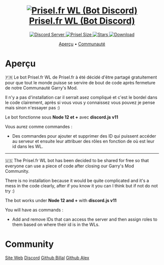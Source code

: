 <h1 align="center">
  <br>
  <a href="https://github.com/Yaguxxx"><img src="https://steamuserimages-a.akamaihd.net/ugc/945086959068650569/BF46D4334A531975826BC5B213353C505EA540E2/?imw=5000&imh=5000&ima=fit&impolicy=Letterbox&imcolor=%23000000&letterbox=false" alt="Prisel.fr WL (Bot Discord)"</a>
  <br>
  Prisel.fr WL (Bot Discord)
  <br>
</h1>

<p align="center">
  <a href="https://discord.gg/VkhehDR">
    <img src="https://discordapp.com/api/guilds/500591727225208881/widget.png?style=shield" alt="Discord Server">
  </a>
  <a href="#">
     <img alt="Prisel Size" src="https://img.shields.io/github/languages/code-size/Yaguxxx/Prisel.fr-Bot-WL?style=for-the-badge">
  </a>
  <a href="#">
    <img alt="Stars" src="https://img.shields.io/github/stars/Yaguxxx/Prisel.fr-Bot-WL?style=for-the-badge">
  </a>
   <a href="#">
    <img alt="Download" src="https://img.shields.io/github/downloads/Yaguxxx/Prisel.fr-Bot-WL/total?style=for-the-badge">
  </a>
</p>

<p align="center">
  <a href="#aperçu">Aperçu</a>
  •
  <a href="#community">Communauté</a>
</p>

# Aperçu
🇫🇷
Le bot Prisel.fr WL de Prisel.fr à été décidé d'être partagé gratuitement pour que tout le monde puisse se servire de bout de code après fermeture de notre Communauté Garry's Mod.

Il n'y a pas d'installation car il serrait asez compliqué et c'est le bordel dans le code clairement, après si vous vous y connaissez vous pouvez je pense mais sinon n'essayer pas :)

Le bot fonctionne sous **Node 12 et +** avec **discord.js v11**
  
Vous aurez comme commandes :
  - Des commandes pour ajouter et supprimer des ID qui puissent accéder au serveur et ensuite leur attribuer des rôles en fonction de où est leur id dans les WL.
<hr>
🇺🇸
The Prisel.fr WL bot has been decided to be shared for free so that everyone can use a piece of code after closing our Garry's Mod Community.

There is no installation because it would be quite complicated and it's a mess in the code clearly, after if you know it you can I think but if not do not try :)

The bot works under **Node 12 and +** with **discord.js v11**
  
You will have as commands :
   - Add and remove IDs that can access the server and then assign roles to them based on where their id is in the WLs.

# Community

[Site Web](https://prisel.fr)
[Discord](https://discord.gg/VkhehDR)
[Github Billal](https://github.com/frenchneo)
[Github Alex](https://github.com/Yaguxxx)
